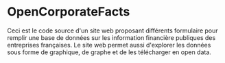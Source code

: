 # OpenCorporateFacts
Ceci est le code source d'un site web proposant différents formulaire pour remplir une base de données sur les information financière publiques des entreprises françaises.
Le site web permet aussi d'explorer les données sous forme de graphique, de graphe et de les télécharger en open data.
